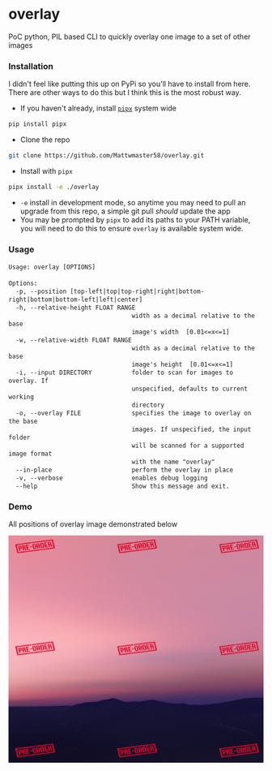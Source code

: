 # overlay
PoC python, PIL based CLI to quickly overlay one image to a set of other images

### Installation

I didn't feel like putting this up on PyPi so you'll have to install from here. There are other ways to do this but I think this is the most robust way. 

 - If you haven't already, install [`pipx`](https://pypi.org/project/pipx/) system wide
```bash
pip install pipx
```
 - Clone the repo
```bash
git clone https://github.com/Mattwmaster58/overlay.git
```
 - Install with `pipx`
```bash
pipx install -e ./overlay
```
 - `-e` install in development mode, so anytime you may need to pull an upgrade from this repo, a simple git pull _should_ update the app
 - You may be prompted by `pipx` to add its paths to your PATH variable, you will need to do this to ensure `overlay` is available system wide.

### Usage

```
Usage: overlay [OPTIONS]

Options:
  -p, --position [top-left|top|top-right|right|bottom-right|bottom|bottom-left|left|center]
  -h, --relative-height FLOAT RANGE
                                  width as a decimal relative to the base
                                  image's width  [0.01<=x<=1]
  -w, --relative-width FLOAT RANGE
                                  width as a decimal relative to the base
                                  image's height  [0.01<=x<=1]
  -i, --input DIRECTORY           folder to scan for images to overlay. If
                                  unspecified, defaults to current working
                                  directory
  -o, --overlay FILE              specifies the image to overlay on the base
                                  images. If unspecified, the input folder
                                  will be scanned for a supported image format
                                  with the name "overlay"
  --in-place                      perform the overlay in place
  -v, --verbose                   enables debug logging
  --help                          Show this message and exit.
```

### Demo

All positions of overlay image demonstrated below

![demo image](demo.png)
